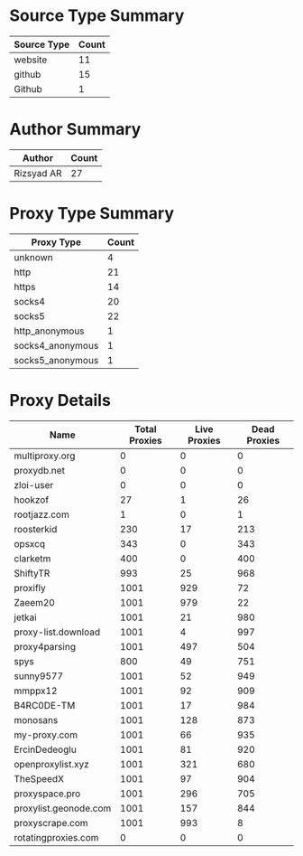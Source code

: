 # Source Type Summary

| Source Type | Count |
|-------------|-------|
| website | 11 |
| github | 15 |
| Github | 1 |


# Author Summary

| Author | Count |
|--------|-------|
| Rizsyad AR | 27 |


# Proxy Type Summary

| Proxy Type | Count |
|------------|-------|
| unknown | 4 |
| http | 21 |
| https | 14 |
| socks4 | 20 |
| socks5 | 22 |
| http_anonymous | 1 |
| socks4_anonymous | 1 |
| socks5_anonymous | 1 |


# Proxy Details

| Name | Total Proxies | Live Proxies | Dead Proxies |
|------|---------------|--------------|---------------|
| multiproxy.org | 0 | 0 | 0 |
| proxydb.net | 0 | 0 | 0 |
| zloi-user | 0 | 0 | 0 |
| hookzof | 27 | 1 | 26 |
| rootjazz.com | 1 | 0 | 1 |
| roosterkid | 230 | 17 | 213 |
| opsxcq | 343 | 0 | 343 |
| clarketm | 400 | 0 | 400 |
| ShiftyTR | 993 | 25 | 968 |
| proxifly | 1001 | 929 | 72 |
| Zaeem20 | 1001 | 979 | 22 |
| jetkai | 1001 | 21 | 980 |
| proxy-list.download | 1001 | 4 | 997 |
| proxy4parsing | 1001 | 497 | 504 |
| spys | 800 | 49 | 751 |
| sunny9577 | 1001 | 52 | 949 |
| mmppx12 | 1001 | 92 | 909 |
| B4RC0DE-TM | 1001 | 17 | 984 |
| monosans | 1001 | 128 | 873 |
| my-proxy.com | 1001 | 66 | 935 |
| ErcinDedeoglu | 1001 | 81 | 920 |
| openproxylist.xyz | 1001 | 321 | 680 |
| TheSpeedX | 1001 | 97 | 904 |
| proxyspace.pro | 1001 | 296 | 705 |
| proxylist.geonode.com | 1001 | 157 | 844 |
| proxyscrape.com | 1001 | 993 | 8 |
| rotatingproxies.com | 0 | 0 | 0 |
